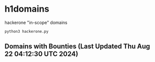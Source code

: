 # h1domains
hackerone "in-scope" domains

`python3 hackerone.py`
## Domains with Bounties (Last Updated Thu Aug 22 04:12:30 UTC 2024)
```

```
